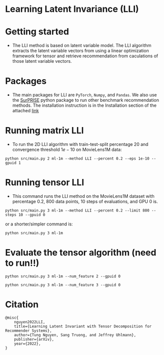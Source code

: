 # Learning Latent Invariance (LLI)

# Getting started

* The LLI method is based on latent variable model. The LLI algorithm extracts the latent variable vectors from using a linear optimization framework for tensor and retrieve recommendation from caculations of those latent variable vectors.

# Packages

* The main packages for LLI are ```PyTorch```, ```Numpy```, and ```Pandas```. We also use the [SurPRISE](http://surpriselib.com) python package to run other benchmark recommendation methods. The installation instruction is in the Installation section of the attached [link](https://github.com/NicolasHug/Surprise/tree/fa7455880192383f01475162b4cbd310d91d29ca)

# Running matrix LLI

* To run the 2D LLI algorithm with train-test-split percentage $20%$ and convergence threshold $1e-10$ on MovieLens1M data:

```python src/main.py 2 ml-1m --method LLI --percent 0.2 --eps 1e-10 --gpuid 1```

# Running tensor LLI

* This command runs the LLI method on the MovieLens1M dataset with percentage $0.2$, $800$ data points, $10$ steps of evaluations, and GPU 0 is.

```python src/main.py 3 ml-1m --method LLI --percent 0.2 --limit 800 --steps 10 --gpuid 0```

or a shorter/simpler command is:

```python src/main.py 3 ml-1m```


# Evaluate the tensor algorithm (need to run!!)

```python src/main.py 3 ml-1m --num_feature 2 --gpuid 0```

```python src/main.py 3 ml-1m --num_feature 3 --gpuid 0```


# Citation
```
@misc{
    nguyen2022LLI,
    title={Learning Latent Invariant with Tensor Decomposition for Recommender Systems},
    author={Tung Nguyen, Sang Truong, and Jeffrey Uhlmann},
    publisher={arXiv},
    year={2022},
}
```
